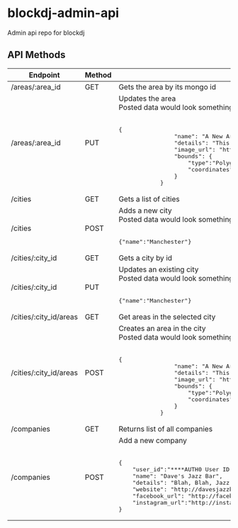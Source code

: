 # blockdj-admin-api
Admin api repo for blockdj

## API Methods

<table width="100%">
	<thead>
		<tr>
			<th>Endpoint</th>
			<th>Method</th>
			<th>Description</th>		
		</tr>
	</thead>
	<tbody>
		<tr>
			<td>/areas/:area_id</td>
			<td>GET</td>
			<td>Gets the area by its mongo id</td>
		</tr>
		<tr>
			<td>/areas/:area_id</td>
			<td>PUT</td>
			<td>Updates the area<br>Posted data would look something like...<br/><br/><pre>{
				"name": "A New Area",
				"details": "This is a new area",
				"image_url": "http://www.itv.com",
				"bounds": {
					"type":"Polygon",
					"coordinates":[[[33.53625,-111.92674],[33.51049,-111.96279],[33.49403,-111.93721],[33.50047,-111.90271]]]
				}
			}</pre>
			</td>
		</tr>
		<tr>
			<td>/cities</td>
			<td>GET</td>
			<td>Gets a list of cities</td>
		</tr>
		<tr>
			<td>/cities</td>
			<td>POST</td>
			<td>Adds a new city<br/>Posted data would look something like...<br/><br/><pre>{"name":"Manchester"}</pre></td>
		</tr>
		<tr>
			<td>/cities/:city_id</td>
			<td>GET</td>
			<td>Gets a city by id</td>
		</tr>        
		<tr>
			<td>/cities/:city_id</td>
			<td>PUT</td>
			<td>Updates an existing city<br/>Posted data would look something like...<br/><br/><pre>{"name":"Manchester"}</pre></td>
		</tr>    
        <tr>
            <td>/cities/:city_id/areas</td>
            <td>GET</td>
            <td>Get areas in the selected city</td>
        </tr>   
		<tr>
			<td>/cities/:city_id/areas</td>
			<td>POST</td>
			<td>Creates an area in the city<br>Posted data would look something like...<br/><br/><pre>{
				"name": "A New Area",
				"details": "This is a new area",
				"image_url": "http://www.itv.com",
				"bounds": {
					"type":"Polygon",
					"coordinates":[[[33.53625,-111.92674],[33.51049,-111.96279],[33.49403,-111.93721],[33.50047,-111.90271]]]
				}
			}</pre>
			</td>
		</tr> 
		<tr>
			<td>/companies</td>
			<td>GET</td>
			<td>Returns list of all companies</td>
		</tr>
		<tr>
			<td>/companies</td>
			<td>POST</td>
			<td>Add a new company<br><br><pre>{
	"user_id":"****AUTH0 User ID here****",
	"name": "Dave's Jazz Bar",
	"details": "Blah, Blah, Jazz Bar",
	"website": "http://davesjazzbar.com",
	"facebook_url": "http://facebook.com/davesjazzbar",
	"instagram_url":"http://instagram.com/davesjazzbar"
}</pre>
		</tr>
	</tbody>
</table>